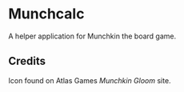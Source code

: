 # Munchcalc

A helper application for Munchkin the board game.

## Credits

Icon found on Atlas Games _Munchkin Gloom_ site.